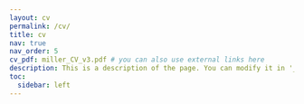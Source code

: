 ```yaml
---
layout: cv
permalink: /cv/
title: cv
nav: true
nav_order: 5
cv_pdf: miller_CV_v3.pdf # you can also use external links here
description: This is a description of the page. You can modify it in '_pages/cv.md'. You can also change or remove the top pdf download button.
toc:
  sidebar: left
---
```

